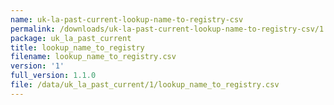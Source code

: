 ```yaml
---
name: uk-la-past-current-lookup-name-to-registry-csv
permalink: /downloads/uk-la-past-current-lookup-name-to-registry-csv/1
package: uk_la_past_current
title: lookup_name_to_registry
filename: lookup_name_to_registry.csv
version: '1'
full_version: 1.1.0
file: /data/uk_la_past_current/1/lookup_name_to_registry.csv
---
```

